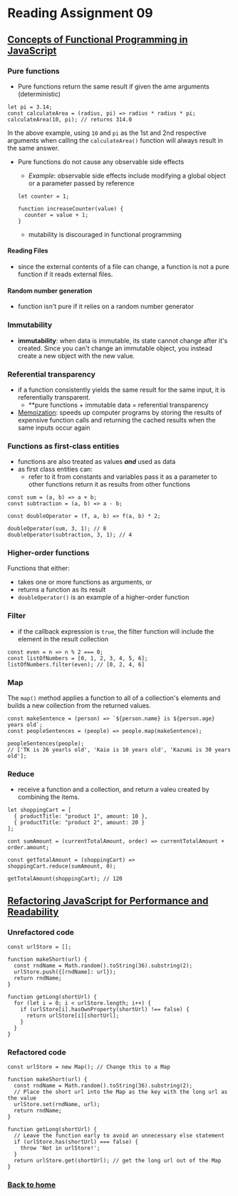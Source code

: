 # Reading Assignment 09

## [Concepts of Functional Programming in JavaScript](https://medium.com/the-renaissance-developer/concepts-of-functional-programming-in-javascript-6bc84220d2aa)

### Pure functions

- Pure functions return the same result if given the ame arguments (deterministic)

```
let pi = 3.14;
const calculateArea = (radius, pi) => radius * radius * pi;
calculateArea(10, pi); // returns 314.0
```

In the above example, using `10` and `pi` as the 1st and 2nd respective arguments when calling the `calculateArea()` function will always result in the same answer.


- Pure functions do not cause any observable side effects
  - *Example*: observable side effects include modifying a global object or a parameter passed by reference

  ```
  let counter = 1;

  function increaseCounter(value) {
    counter = value + 1;
  }
  ```
  - mutability is discouraged in functional programming

#### Reading Files

- since the external contents of a file can change, a function is not a pure function if it reads external files.

#### Random number generation

- function isn't pure if it relies on a random number generator

### Immutability

- **immutability**: when data is immutable, its state cannot change after it's created. Since you can't change an immutable object, you instead create a new object with the new value.

### Referential transparency

- if a function consistently yields the same result for the same input, it is referentially transparent.
  - **pure functions + immutable data = referential transparency
- [Memoization](https://en.wikipedia.org/wiki/Memoization): speeds up computer programs by storing the results of expensive function calls and returning the cached results when the same inputs occur again

### Functions as first-class entities

- functions are also treated as values **_and_** used as data
- as first class entities can:
  - refer to it from constants and variables
  pass it as a parameter to other functions
  return it as results from other functions

```
const sum = (a, b) => a + b;
const subtraction = (a, b) => a - b;

const doubleOperator = (f, a, b) => f(a, b) * 2;

doubleOperator(sum, 3, 1); // 8
doubleOperator(subtraction, 3, 1); // 4
```

### Higher-order functions

Functions that either:
- takes one or more functions as arguments, or
- returns a function as its result
- `doubleOperator()` is an example of a higher-order function

### Filter

- if the callback expression is `true`, the filter function will include the element in the result collection

```
const even = n => n % 2 === 0;
const listOfNumbers = [0, 1, 2, 3, 4, 5, 6];
listOfNumbers.filter(even); // [0, 2, 4, 6]
```

### Map

The `map()` method applies a function to all of a collection's elements and builds a new collection from the returned values.

```
const makeSentence = (person) => `${person.name} is ${person.age} years old`;
const peopleSentences = (people) => people.map(makeSentence);

peopleSentences(people);
// ['TK is 26 yearls old', 'Kaio is 10 years old', 'Kazumi is 30 years old'];
```

### Reduce

- receive a function and a collection, and return a valeu created by combining the items.

```
let shoppingCart = [
  { productTitle: "product 1", amount: 10 },
  { productTitle: "product 2", amount: 20 }
];

cont sumAmount = (currentTotalAmount, order) => currentTotalAmount + order.amount;

const getTotalAmount = (shoppingCart) => shoppingCart.reduce(sumAmount, 0);

getTotalAmount(shoppingCart); // 120
```

## [Refactoring JavaScript for Performance and Readability](https://dev.to/healeycodes/refactoring-javascript-for-performance-and-readability-with-examples-1hec)

### Unrefactored code

```
const urlStore = [];

function makeShort(url) {
  const rndName = Math.random().toString(36).substring(2);
  urlStore.push({[rndName]: url});
  return rndName;
}

function getLong(shortUrl) {
  for (let i = 0; i < urlStore.length; i++) {
    if (urlStore[i].hasOwnProperty(shortUrl) !== false) {
      return urlStore[i][shortUrl];
    }
  }
}
```

### Refactored code

```
const urlStore = new Map(); // Change this to a Map

function makeShort(url) {
  const rndName = Math.random().toString(36).substring(2);
  // Place the short url into the Map as the key with the long url as the value
  urlStore.set(rndName, url);
  return rndName;
}

function getLong(shortUrl) {
  // Leave the function early to avoid an unnecessary else statement
  if (urlStore.has(shortUrl) === false) {
    throw 'Not in urlStore!';
  }
  return urlStore.get(shortUrl); // get the long url out of the Map
}
```

### [Back to home](https://dcalhoun286.github.io/reading-notes/)
